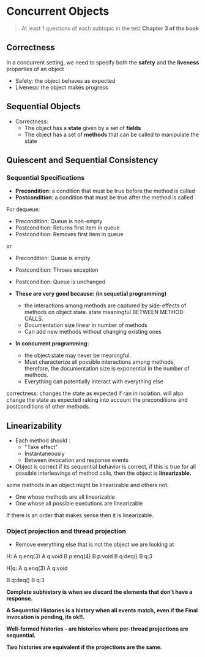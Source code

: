# Concurrent Objects

> At least 1 questions of each subtopic in the test
> **Chapter 3 of the book**

## Correctness

In a concurrent setting, we need to specify both the **safety** and the **liveness** properties of an object

- Safety: the object behaves as expected
- Liveness: the object makes progress

## Sequential Objects

- Correctness:
    - The object has a **state** given by a set of **fields**
    - The object has a set of **methods** that can be called to manipulate the state


## Quiescent and Sequential Consistency

### Sequential Specifications

- **Precondition**: a condition that must be true before the method is called
- **Postcondition**: a condition that must be true after the method is called

For dequeue:

- Precondition: Queue is non-empty
- Postcondition: Returns first item in queue
- Postcondition: Removes first item in queue

or

- Precondition: Queue is empty
- Postcondition: Throws exception
- Postcondition: Queue is unchanged

- **These are very good because: (in sequetial programming)**
  -  the interactions among methods are captured by side-effects of methods on object state. state meaningful BETWEEN METHOD CALLS.
  -  Documentation size linear in number of methods
  -  Can add new methods without changing existing ones

- **In concurrent programming:**
  - the object state may never be meaningful.
  - Must characterize all possible interactions among methods, therefore, the documentation size is exponential in the number of methods.
  - Everything can potentially interact with everything else

correctness: changes the state as expected if ran in isolation. will also change the state as expected raking into account the preconditions and postconditions of other methods.

## Linearizability

- Each method should :
  - "Take effect"
  - Instantaneously
  - Between invocation and response events
- Object is correct if its sequential behavior is correct, if this is true for all possible interleavings of method calls, then the object is **linearizable.**

some methods in an object might be linearizable and others not.

- One whose methods are all linearizable
- One whose all possible executions are linearizable

If there is an order that makes sense then it is linearizable.

### Object projection and thread projection

- Remove everything else that is not the object we are looking at

H:
A q.enq(3)
A q:void
B p:enq(4)
B p:void
B q:deq()
B q:3

H|q:
A q.enq(3)
A q:void


B q:deq()
B q:3

**Complete subhistory is when we discard the elements that don't have a response.**

**A Sequential Histories is a history when all events match, even if the Final invocation is pending, its ok!!.**

**Well-formed histories - are histories where per-thread projections are sequential.**

**Two histories are equivalent if the projections are the same.**
